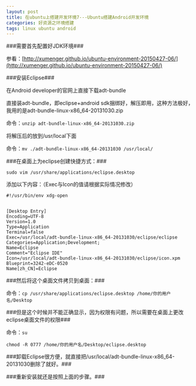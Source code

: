```yaml
---
layout: post
title: 在ubuntu上搭建开发环境7---Ubuntu搭建Android开发环境
categories: 好资源之环境搭建
tags: linux ubuntu android
---
```



###需要首先配置好JDK环境###

参看：[http://xumenger.github.io/ubuntu-environment-20150427-06/](http://xumenger.github.io/ubuntu-environment-20150427-06/)


###安装Eclipse###

在Android developer的官网上直接下载adt-bundle

直接装adt-bundle，即eclipse+android sdk捆绑好，解压即用，这种方法极好，我用的是adt-bundle-linux-x86_64-20131030.zip

命令：`unzip adt-bundle-linux-x86_64-20131030.zip`

将解压后的放到/usr/local下面

命令：`mv ./adt-bundle-linux-x86_64-20131030 /usr/local/`

 
###在桌面上为eclipse创建快捷方式：###

`sudo vim /usr/share/applications/eclipse.desktop`

添加以下内容：（Exec与Icon的值请根据实际情况修改）

    #!/usr/bin/env xdg-open
     
    
    [Desktop Entry]
    Encoding=UTF-8
    Version=1.0
    Type=Application
    Terminal=false
    Exec=/usr/local/adt-bundle-linux-x86_64-20131030/eclipse/eclipse
    Categories=Application;Development;
    Name=Eclipse
    Comment="Eclipse IDE"
    Icon=/usr/local/adt-bundle-linux-x86_64-20131030/eclipse/icon.xpm
    Blueprint=3242-eDC-0520
    Name[zh_CN]=Eclipse
 
###然后将这个桌面文件拷贝到桌面：###

命令：`cp /usr/share/applications/eclipse.desktop /home/你的用户名/Desktop`

###但是这个时候并不能正确显示，因为权限有问题，所以需要在桌面上更改 eclipse桌面文件的权限###

命令：`su`

`chmod -R 0777 /home/你的用户名/Desktop/eclipse.desktop`


###卸载Eclipse很方便，就直接把/usr/local/adt-bundle-linux-x86_64-20131030删除了就好。###

###重新安装就还是按照上面的步骤。###